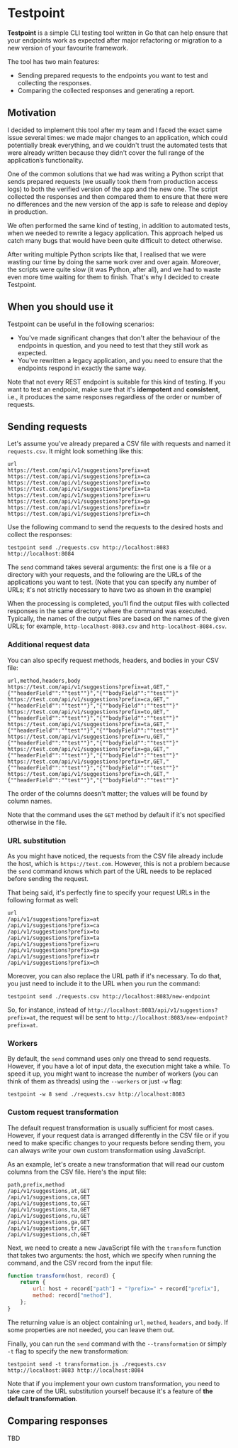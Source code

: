 # Testpoint

**Testpoint** is a simple CLI testing tool written in Go that can help ensure that your endpoints work
as expected after major refactoring or migration to a new version of your favourite framework.

The tool has two main features:

* Sending prepared requests to the endpoints you want to test and collecting the responses.
* Comparing the collected responses and generating a report.

## Motivation

I decided to implement this tool after my team and I faced the exact same issue several times:
we made major changes to an application, which could potentially break everything,
and we couldn't trust the automated tests that were already written because
they didn't cover the full range of the application’s functionality.

One of the common solutions that we had was writing a Python script that sends prepared requests
(we usually took them from production access logs) to both the verified version of the app and the new one.
The script collected the responses and then compared them to ensure that there were no differences
and the new version of the app is safe to release and deploy in production.

We often performed the same kind of testing, in addition to automated tests, when we needed to rewrite a legacy
application.
This approach helped us catch many bugs that would have been quite difficult to detect otherwise.

After writing multiple Python scripts like that, I realised that we were wasting our time by doing the same work over
and over again.
Moreover, the scripts were quite slow (it was Python, after all), and we had to waste even more time waiting for them to
finish.
That's why I decided to create Testpoint.

## When you should use it

Testpoint can be useful in the following scenarios:

* You've made significant changes that don't alter the behaviour of the endpoints in question,
  and you need to test that they still work as expected.
* You've rewritten a legacy application, and you need to ensure that the endpoints respond in exactly the same way.

Note that not every REST endpoint is suitable for this kind of testing. If you want to test an endpoint,
make sure that it's **idempotent** and **consistent**, i.e., it produces the same responses regardless of the order or
number of requests.

## Sending requests

Let's assume you've already prepared a CSV file with requests and named it `requests.csv`.
It might look something like this:

```
url
https://test.com/api/v1/suggestions?prefix=at
https://test.com/api/v1/suggestions?prefix=ca
https://test.com/api/v1/suggestions?prefix=to
https://test.com/api/v1/suggestions?prefix=ta
https://test.com/api/v1/suggestions?prefix=ru
https://test.com/api/v1/suggestions?prefix=ga
https://test.com/api/v1/suggestions?prefix=tr
https://test.com/api/v1/suggestions?prefix=ch
```

Use the following command to send the requests to the desired hosts and collect the responses:

```shell
testpoint send ./requests.csv http://localhost:8083 http://localhost:8084
```

The `send` command takes several arguments:
the first one is a file or a directory with your requests,
and the following are the URLs of the applications you want to test.
(Note that you can specify any number of URLs; it's not strictly necessary to have two as shown in the example)

When the processing is completed, you'll find the output files with collected responses in the same directory where the command
was executed.
Typically, the names of the output files are based on the names of the given URLs;
for example, `http-localhost-8083.csv` and `http-localhost-8084.csv`.

### Additional request data

You can also specify request methods, headers, and bodies in your CSV file:

```
url,method,headers,body
https://test.com/api/v1/suggestions?prefix=at,GET,"{""headerField"":""test""}","{""bodyField"":""test""}"
https://test.com/api/v1/suggestions?prefix=ca,GET,"{""headerField"":""test""}","{""bodyField"":""test""}"
https://test.com/api/v1/suggestions?prefix=to,GET,"{""headerField"":""test""}","{""bodyField"":""test""}"
https://test.com/api/v1/suggestions?prefix=ta,GET,"{""headerField"":""test""}","{""bodyField"":""test""}"
https://test.com/api/v1/suggestions?prefix=ru,GET,"{""headerField"":""test""}","{""bodyField"":""test""}"
https://test.com/api/v1/suggestions?prefix=ga,GET,"{""headerField"":""test""}","{""bodyField"":""test""}"
https://test.com/api/v1/suggestions?prefix=tr,GET,"{""headerField"":""test""}","{""bodyField"":""test""}"
https://test.com/api/v1/suggestions?prefix=ch,GET,"{""headerField"":""test""}","{""bodyField"":""test""}"
```

The order of the columns doesn't matter; the values will be found by column names.

Note that the command uses the `GET` method by default if it's not specified otherwise in the file.

### URL substitution

As you might have noticed, the requests from the CSV file already include the host, which is `https://test.com`.
However, this is not a problem because the `send` command knows which part of the URL needs to be replaced before
sending the request.

That being said, it's perfectly fine to specify your request URLs in the following format as well:

```
url
/api/v1/suggestions?prefix=at
/api/v1/suggestions?prefix=ca
/api/v1/suggestions?prefix=to
/api/v1/suggestions?prefix=ta
/api/v1/suggestions?prefix=ru
/api/v1/suggestions?prefix=ga
/api/v1/suggestions?prefix=tr
/api/v1/suggestions?prefix=ch
```

Moreover, you can also replace the URL path if it's necessary.
To do that, you just need to include it to the URL when you run the command:

```shell
testpoint send ./requests.csv http://localhost:8083/new-endpoint
```

So, for instance, instead of `http://localhost:8083/api/v1/suggestions?prefix=at`,
the request will be sent to `http://localhost:8083/new-endpoint?prefix=at`.

### Workers

By default, the `send` command uses only one thread to send requests.
However, if you have a lot of input data, the execution might take a while.
To speed it up, you might want to increase the number of workers (you can think of them as threads)
using the `--workers` or just `-w` flag:

```shell
testpoint -w 8 send ./requests.csv http://localhost:8083
```

### Custom request transformation

The default request transformation is usually sufficient for most cases. 
However, if your request data is arranged differently in the CSV file or 
if you need to make specific changes to your requests before sending them, 
you can always write your own custom transformation using JavaScript.

As an example, let's create a new transformation that will read our custom columns from the CSV file. 
Here's the input file:

```
path,prefix,method
/api/v1/suggestions,at,GET
/api/v1/suggestions,ca,GET
/api/v1/suggestions,to,GET
/api/v1/suggestions,ta,GET
/api/v1/suggestions,ru,GET
/api/v1/suggestions,ga,GET
/api/v1/suggestions,tr,GET
/api/v1/suggestions,ch,GET
```

Next, we need to create a new JavaScript file with the `transform` function that takes two arguments: 
the host, which we specify when running the command, and the CSV record from the input file:

```javascript
function transform(host, record) {
    return {
        url: host + record["path"] + "?prefix=" + record["prefix"],
        method: record["method"],
    };
}
```

The returning value is an object containing `url`, `method`, `headers`, and `body`. If some properties are not needed, you can leave them out.

Finally, you can run the `send` command with the `--transformation` or simply `-t` flag to specify the new transformation:

```shell
testpoint send -t transformation.js ./requests.csv http://localhost:8083 http://localhost:8084
```

Note that if you implement your own custom transformation, you need to take care of the URL substitution yourself 
because it's a feature of **the default transformation**.

## Comparing responses

TBD
